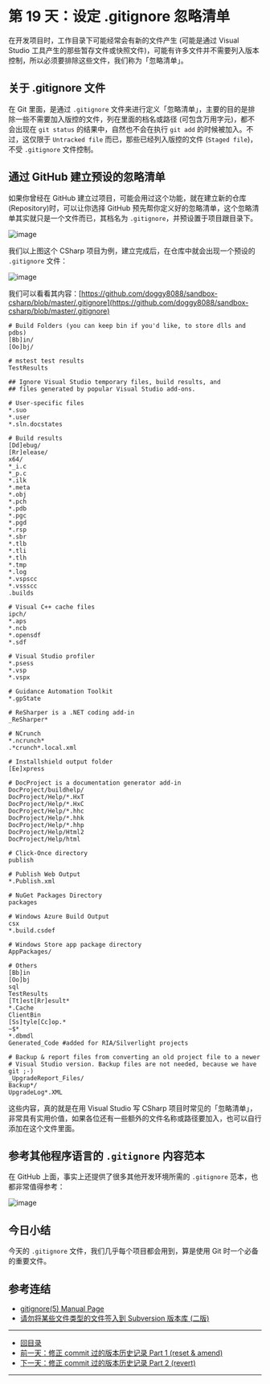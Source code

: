 第 19 天：设定 .gitignore 忽略清单
========================================================

在开发项目时，工作目录下可能经常会有新的文件产生 (可能是通过 Visual Studio 工具产生的那些暂存文件或快照文件)，可能有许多文件并不需要列入版本控制，所以必须要排除这些文件，我们称为「忽略清单」。

关于 .gitignore 文件
--------------------------

在 Git 里面，是通过 `.gitignore` 文件来进行定义「忽略清单」，主要的目的是排除一些不需要加入版控的文件，列在里面的档名或路径 (可包含万用字元)，都不会出现在 `git status` 的结果中，自然也不会在执行 `git add` 的时候被加入。不过，这仅限于 `Untracked file` 而已，那些已经列入版控的文件 (`Staged file`)，不受 `.gitignore` 文件控制。


通过 GitHub 建立预设的忽略清单
-----------------------------

如果你曾经在 GitHub 建立过项目，可能会用过这个功能，就在建立新的仓库(Repository)时，可以让你选择 GitHub 预先帮你定义好的忽略清单，这个忽略清单其实就只是一个文件而已，其档名为 `.gitignore`，并预设置于项目跟目录下。

![image](figures/19/01.png)

我们以上图这个 CSharp 项目为例，建立完成后，在仓库中就会出现一个预设的 `.gitignore` 文件：

![image](figures/19/02.png)

我们可以看看其内容：[https://github.com/doggy8088/sandbox-csharp/blob/master/.gitignore](https://github.com/doggy8088/sandbox-csharp/blob/master/.gitignore)

	# Build Folders (you can keep bin if you'd like, to store dlls and pdbs)
	[Bb]in/
	[Oo]bj/

	# mstest test results
	TestResults

	## Ignore Visual Studio temporary files, build results, and
	## files generated by popular Visual Studio add-ons.

	# User-specific files
	*.suo
	*.user
	*.sln.docstates

	# Build results
	[Dd]ebug/
	[Rr]elease/
	x64/
	*_i.c
	*_p.c
	*.ilk
	*.meta
	*.obj
	*.pch
	*.pdb
	*.pgc
	*.pgd
	*.rsp
	*.sbr
	*.tlb
	*.tli
	*.tlh
	*.tmp
	*.log
	*.vspscc
	*.vssscc
	.builds

	# Visual C++ cache files
	ipch/
	*.aps
	*.ncb
	*.opensdf
	*.sdf

	# Visual Studio profiler
	*.psess
	*.vsp
	*.vspx

	# Guidance Automation Toolkit
	*.gpState

	# ReSharper is a .NET coding add-in
	_ReSharper*

	# NCrunch
	*.ncrunch*
	.*crunch*.local.xml

	# Installshield output folder
	[Ee]xpress

	# DocProject is a documentation generator add-in
	DocProject/buildhelp/
	DocProject/Help/*.HxT
	DocProject/Help/*.HxC
	DocProject/Help/*.hhc
	DocProject/Help/*.hhk
	DocProject/Help/*.hhp
	DocProject/Help/Html2
	DocProject/Help/html

	# Click-Once directory
	publish

	# Publish Web Output
	*.Publish.xml

	# NuGet Packages Directory
	packages

	# Windows Azure Build Output
	csx
	*.build.csdef

	# Windows Store app package directory
	AppPackages/

	# Others
	[Bb]in
	[Oo]bj
	sql
	TestResults
	[Tt]est[Rr]esult*
	*.Cache
	ClientBin
	[Ss]tyle[Cc]op.*
	~$*
	*.dbmdl
	Generated_Code #added for RIA/Silverlight projects

	# Backup & report files from converting an old project file to a newer
	# Visual Studio version. Backup files are not needed, because we have git ;-)
	_UpgradeReport_Files/
	Backup*/
	UpgradeLog*.XML

这些内容，真的就是在用 Visual Studio 写 CSharp 项目时常见的「忽略清单」，非常具有实用价值，如果各位还有一些额外的文件名称或路径要加入，也可以自行添加在这个文件里面。

参考其他程序语言的 `.gitignore` 内容范本
----------------------------------------

在 GitHub 上面，事实上还提供了很多其他开发环境所需的 `.gitignore` 范本，也都非常值得参考：

![image](figures/19/03.png)


今日小结
-------

今天的 `.gitignore` 文件，我们几乎每个项目都会用到，算是使用 Git 时一个必备的重要文件。

参考连结
-------

* [gitignore(5) Manual Page](https://git-scm.com/docs/gitignore)
* [请勿将某些文件类型的文件签入到 Subversion 版本库 (二版)](https://blog.miniasp.com/post/2012/03/30/Do-not-commit-these-file-type-into-subversion-repository-2)



-------
* [回目录](README.md)
* [前一天：修正 commit 过的版本历史记录 Part 1 (reset & amend)](18.md)
* [下一天：修正 commit 过的版本历史记录 Part 2 (revert)](20.md)

-------


